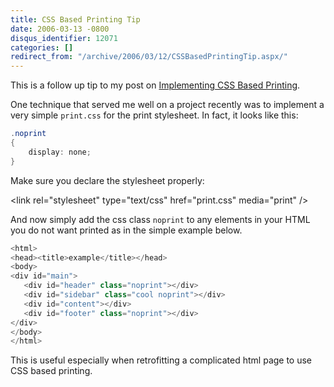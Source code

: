 ```yaml
---
title: CSS Based Printing Tip
date: 2006-03-13 -0800
disqus_identifier: 12071
categories: []
redirect_from: "/archive/2006/03/12/CSSBasedPrintingTip.aspx/"
---
```


This is a follow up tip to my post on [Implementing CSS Based
Printing](https://haacked.com/archive/2006/03/09/ImplementingCSSBasedPrinting.aspx "Printing Article").

One technique that served me well on a project recently was to implement
a very simple `print.css` for the print stylesheet. In fact, it looks
like this:

```csharp
.noprint
{
    display: none;
}
```

Make sure you declare the stylesheet properly:

\<link rel="stylesheet" type="text/css" href="print.css" media="print"
/\>

And now simply add the css class `noprint` to any elements in your HTML
you do not want printed as in the simple example below.

```csharp
<html>
<head><title>example</title></head>
<body>
<div id="main">
   <div id="header" class="noprint"></div>
   <div id="sidebar" class="cool noprint"></div>
   <div id="content"></div>
   <div id="footer" class="noprint"></div>
</div>
</body>
</html>
```

This is useful especially when retrofitting a complicated html page to
use CSS based printing.

